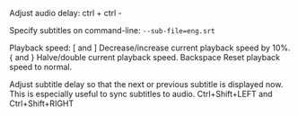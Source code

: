 Adjust audio delay:
ctrl +
ctrl -

Specify subtitles on command-line: `--sub-file=eng.srt`

Playback speed:
    [ and ] Decrease/increase current playback speed by 10%.
    { and } Halve/double current playback speed.
    Backspace Reset playback speed to normal.

Adjust subtitle delay so that the next or previous subtitle is displayed now. This is especially useful to sync subtitles to audio.
    Ctrl+Shift+LEFT and Ctrl+Shift+RIGHT

